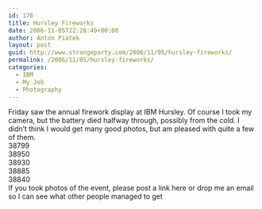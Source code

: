 ```yaml
---
id: 176
title: Hursley Fireworks
date: 2006-11-05T22:20:49+00:00
author: Anton Piatek
layout: post
guid: http://www.strangeparty.com/2006/11/05/hursley-fireworks/
permalink: /2006/11/05/hursley-fireworks/
categories:
  - IBM
  - My Job
  - Photography
---
```

<div class="g2image_normal">
  Friday saw the annual firework display at IBM Hursley. Of course I took my camera, but the battery died halfway through, possibly from the cold. I didn&#8217;t think I would get many good photos, but am pleased with quite a few of them.
</div>

<div class="g2image_normal">
  <wpg2id>38799</wpg2id>
</div>

<div class="g2image_normal">
  <div class="g2image_normal">
    <wpg2id>38950</wpg2id>
  </div>
  
  <div class="g2image_normal">
    <wpg2id>38930</wpg2id>
  </div>
  
  <div class="g2image_normal">
    <wpg2id>38885</wpg2id>
  </div>
</div>

<div class="g2image_normal">
  <wpg2id>38840</wpg2id>
</div>

<div class="g2image_normal">
  If you took photos of the event, please post a link here or drop me an email so I can see what other people managed to get
</div>